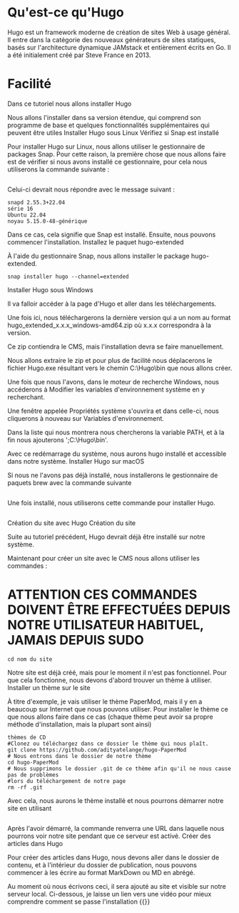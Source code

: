 # Qu'est-ce qu'Hugo
Hugo est un framework moderne de création de sites Web à usage général. Il entre dans la catégorie des nouveaux générateurs de sites statiques, basés sur l'architecture dynamique JAMstack et entièrement écrits en Go. Il a été initialement créé par Steve France en 2013.
# Facilité
Dans ce tutoriel nous allons installer Hugo

Nous allons l'installer dans sa version étendue, qui comprend son programme de base et quelques fonctionnalités supplémentaires qui peuvent être utiles
Installer Hugo sous Linux
Vérifiez si Snap est installé

Pour installer Hugo sur Linux, nous allons utiliser le gestionnaire de packages Snap. Pour cette raison, la première chose que nous allons faire est de vérifier si nous avons installé ce gestionnaire, pour cela nous utiliserons la commande suivante :

```version instantanée
```


Celui-ci devrait nous répondre avec le message suivant :

```cliquer 2.55.3+22.04
snapd 2.55.3+22.04
série 16
Ubuntu 22.04
noyau 5.15.0-48-générique
```

Dans ce cas, cela signifie que Snap est installé. Ensuite, nous pouvons commencer l'installation.
Installez le paquet hugo-extended

À l'aide du gestionnaire Snap, nous allons installer le package hugo-extended.
```
snap installer hugo --channel=extended
```
Installer Hugo sous Windows

Il va falloir accéder à la page d'Hugo et aller dans les téléchargements.

Une fois ici, nous téléchargerons la dernière version qui a un nom au format hugo_extended_x.x.x_windows-amd64.zip où x.x.x correspondra à la version.

Ce zip contiendra le CMS, mais l'installation devra se faire manuellement.

Nous allons extraire le zip et pour plus de facilité nous déplacerons le fichier Hugo.exe résultant vers le chemin C:\Hugo\bin que nous allons créer.

Une fois que nous l'avons, dans le moteur de recherche Windows, nous accéderons à Modifier les variables d'environnement système en y recherchant.

Une fenêtre appelée Propriétés système s'ouvrira et dans celle-ci, nous cliquerons à nouveau sur Variables d'environnement.

Dans la liste qui nous montrera nous chercherons la variable PATH, et à la fin nous ajouterons ';C:\Hugo\bin'.

Avec ce redémarrage du système, nous aurons hugo installé et accessible dans notre système.
Installer Hugo sur macOS

Si nous ne l'avons pas déjà installé, nous installerons le gestionnaire de paquets brew avec la commande suivante

```ruby -e "$(curl -fsSL https://raw.githubusercontent.com/Homebrew/install/master/install)"
```
Une fois installé, nous utiliserons cette commande pour installer Hugo.
``` brew install hugo
```
Création du site avec Hugo
Création du site

Suite au tutoriel précédent, Hugo devrait déjà être installé sur notre système.

Maintenant pour créer un site avec le CMS nous allons utiliser les commandes :
# ATTENTION CES COMMANDES DOIVENT ÊTRE EFFECTUÉES DEPUIS NOTRE UTILISATEUR HABITUEL, JAMAIS DEPUIS SUDO

```hugo nouveau site nom du site
cd nom du site
```
Notre site est déjà créé, mais pour le moment il n'est pas fonctionnel. Pour que cela fonctionne, nous devons d'abord trouver un thème à utiliser.
Installer un thème sur le site

À titre d'exemple, je vais utiliser le thème PaperMod, mais il y en a beaucoup sur Internet que nous pouvons utiliser. Pour installer le thème ce que nous allons faire dans ce cas (chaque thème peut avoir sa propre méthode d'installation, mais la plupart sont ainsi)

```echo "theme = 'hugo-PaperMod'" >> config.toml
thèmes de CD
#Clonez ou téléchargez dans ce dossier le thème qui nous plaît.
git clone https://github.com/adityatelange/hugo-PaperMod
# Nous entrons dans le dossier de notre thème
cd hugo-PaperMod
# Nous supprimons le dossier .git de ce thème afin qu'il ne nous cause pas de problèmes
#lors du téléchargement de notre page
rm -rf .git
```
 

Avec cela, nous aurons le thème installé et nous pourrons démarrer notre site en utilisant

```hugo-serveur
```
Après l'avoir démarré, la commande renverra une URL dans laquelle nous pourrons voir notre site pendant que ce serveur est activé.
Créer des articles dans Hugo

Pour créer des articles dans Hugo, nous devons aller dans le dossier de contenu, et à l'intérieur du dossier de publication, nous pouvons commencer à les écrire au format MarkDown ou MD en abrégé.

Au moment où nous écrivons ceci, il sera ajouté au site et visible sur notre serveur local.
Ci-dessous, je laisse un lien vers une vidéo pour mieux comprendre comment se passe l'installation
{{<youtube tPP-P289BbY>}}